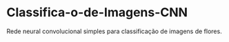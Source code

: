 # Classifica-o-de-Imagens-CNN
Rede neural convolucional simples para classificação de imagens de flores.
